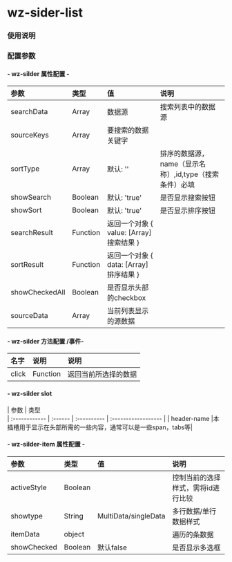 # wz-sider-list

### 使用说明

### 配置参数
#### - wz-silder 属性配置 -

| 参数           | 类型    | 值          | 说明                |
| :------------  | :------ | :---------- | :------------------ |
| searchData     | Array   | 数据源      | 搜索列表中的数据源   |
| sourceKeys     | Array   | 要搜索的数据关键字 |          |
| sortType       | Array   | 默认: ''   | 排序的数据源，name（显示名称）,id,type（搜索条件）必填 |
| showSearch     | Boolean | 默认: 'true' | 是否显示搜索按钮|
| showSort       | Boolean | 默认: 'true' | 是否显示排序按钮|
| searchResult   | Function |返回一个对象 { value: [Array]搜索结果 }|
| sortResult     | Function |返回一个对象 { data: [Array]排序结果 }|
| showCheckedAll | Boolean  |是否显示头部的checkbox                |
| sourceData     | Array    |当前列表显示的源数据                   |
#### - wz-silder 方法配置 /事件-


| 名字            | 说明      |    说明                |
| :------------  | :------   |     :------------------ |
| click          | Function  |     返回当前所选择的数据 |

#### - wz-silder  slot
| 参数           | 类型       
| :------------  | :------    | :---------- | :------------------ |
| header-name    |本插槽用于显示在头部所需的一些内容，通常可以是一些span，tabs等|

#### - wz-silder-item 属性配置 -
| 参数            | 类型    | 值          | 说明                |
| :------------  | :------ | :---------- | :------------------ |
| activeStyle    | Boolean |             | 控制当前的选择样式，需将id进行比较|
| showtype       |String   | MultiData/singleData| 多行数据/单行数据样式|
| itemData       |object   |             |遍历的条数据|
| showChecked     |Boolean  |默认false    |是否显示多选框|




